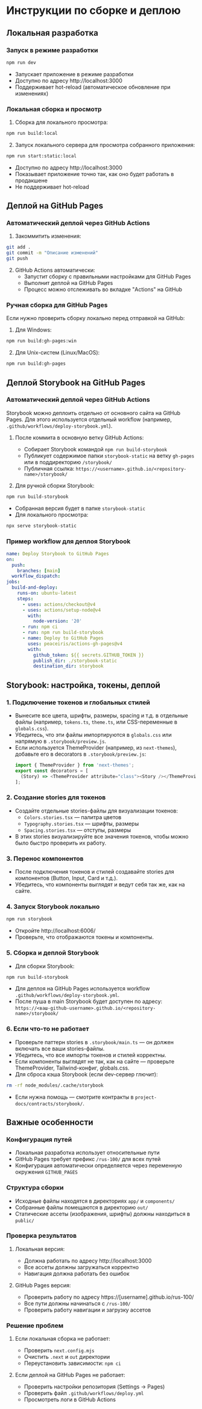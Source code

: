 # Инструкции по сборке и деплою

## Локальная разработка

### Запуск в режиме разработки
```bash
npm run dev
```
- Запускает приложение в режиме разработки
- Доступно по адресу http://localhost:3000
- Поддерживает hot-reload (автоматическое обновление при изменениях)

### Локальная сборка и просмотр
1. Сборка для локального просмотра:
```bash
npm run build:local
```

2. Запуск локального сервера для просмотра собранного приложения:
```bash
npm run start:static:local
```
- Доступно по адресу http://localhost:3000
- Показывает приложение точно так, как оно будет работать в продакшене
- Не поддерживает hot-reload

## Деплой на GitHub Pages

### Автоматический деплой через GitHub Actions
1. Закоммитить изменения:
```bash
git add .
git commit -m "Описание изменений"
git push
```
2. GitHub Actions автоматически:
   - Запустит сборку с правильными настройками для GitHub Pages
   - Выполнит деплой на GitHub Pages
   - Процесс можно отслеживать во вкладке "Actions" на GitHub

### Ручная сборка для GitHub Pages
Если нужно проверить сборку локально перед отправкой на GitHub:

1. Для Windows:
```bash
npm run build:gh-pages:win
```

2. Для Unix-систем (Linux/MacOS):
```bash
npm run build:gh-pages
```

## Деплой Storybook на GitHub Pages

### Автоматический деплой через GitHub Actions
Storybook можно деплоить отдельно от основного сайта на GitHub Pages. Для этого используется отдельный workflow (например, `.github/workflows/deploy-storybook.yml`).

1. После коммита в основную ветку GitHub Actions:
   - Собирает Storybook командой `npm run build-storybook`
   - Публикует содержимое папки `storybook-static` на ветку `gh-pages` или в поддиректорию `/storybook/`
   - Публичная ссылка: `https://<username>.github.io/<repository-name>/storybook/`

2. Для ручной сборки Storybook:
```bash
npm run build-storybook
```
- Собранная версия будет в папке `storybook-static`
- Для локального просмотра:
```bash
npx serve storybook-static
```

### Пример workflow для деплоя Storybook
```yaml
name: Deploy Storybook to GitHub Pages
on:
  push:
    branches: [main]
  workflow_dispatch:
jobs:
  build-and-deploy:
    runs-on: ubuntu-latest
    steps:
      - uses: actions/checkout@v4
      - uses: actions/setup-node@v4
        with:
          node-version: '20'
      - run: npm ci
      - run: npm run build-storybook
      - name: Deploy to GitHub Pages
        uses: peaceiris/actions-gh-pages@v4
        with:
          github_token: ${{ secrets.GITHUB_TOKEN }}
          publish_dir: ./storybook-static
          destination_dir: storybook
```

## Storybook: настройка, токены, деплой

### 1. Подключение токенов и глобальных стилей
- Вынесите все цвета, шрифты, размеры, spacing и т.д. в отдельные файлы (например, `tokens.ts`, `theme.ts`, или CSS-переменные в `globals.css`).
- Убедитесь, что эти файлы импортируются в `globals.css` или напрямую в `.storybook/preview.js`.
- Если используется ThemeProvider (например, из `next-themes`), добавьте его в decorators в `.storybook/preview.js`:
  ```js
  import { ThemeProvider } from 'next-themes';
  export const decorators = [
    (Story) => <ThemeProvider attribute="class"><Story /></ThemeProvider>,
  ];
  ```

### 2. Создание stories для токенов
- Создайте отдельные stories-файлы для визуализации токенов:
  - `Colors.stories.tsx` — палитра цветов
  - `Typography.stories.tsx` — шрифты, размеры
  - `Spacing.stories.tsx` — отступы, размеры
- В этих stories визуализируйте все значения токенов, чтобы можно было быстро проверить их работу.

### 3. Перенос компонентов
- После подключения токенов и стилей создавайте stories для компонентов (Button, Input, Card и т.д.).
- Убедитесь, что компоненты выглядят и ведут себя так же, как на сайте.

### 4. Запуск Storybook локально
```sh
npm run storybook
```
- Откройте http://localhost:6006/
- Проверьте, что отображаются токены и компоненты.

### 5. Сборка и деплой Storybook
- Для сборки Storybook:
```sh
npm run build-storybook
```
- Для деплоя на GitHub Pages используется workflow `.github/workflows/deploy-storybook.yml`.
- После пуша в main Storybook будет доступен по адресу:
  `https://<ваш-github-username>.github.io/<repository-name>/storybook/`

### 6. Если что-то не работает
- Проверьте паттерн stories в `.storybook/main.ts` — он должен включать все ваши stories-файлы.
- Убедитесь, что все импорты токенов и стилей корректны.
- Если компоненты выглядят не так, как на сайте — проверьте ThemeProvider, Tailwind-конфиг, globals.css.
- Для сброса кэша Storybook (если dev-сервер глючит):
```sh
rm -rf node_modules/.cache/storybook
```
- Если нужна помощь — смотрите контракты в `project-docs/contracts/storybook/`.

## Важные особенности

### Конфигурация путей
- Локальная разработка использует относительные пути
- GitHub Pages требует префикс `/rus-100/` для всех путей
- Конфигурация автоматически определяется через переменную окружения `GITHUB_PAGES`

### Структура сборки
- Исходные файлы находятся в директориях `app/` и `components/`
- Собранные файлы помещаются в директорию `out/`
- Статические ассеты (изображения, шрифты) должны находиться в `public/`

### Проверка результатов
1. Локальная версия:
   - Должна работать по адресу http://localhost:3000
   - Все ассеты должны загружаться корректно
   - Навигация должна работать без ошибок

2. GitHub Pages версия:
   - Проверить работу по адресу https://[username].github.io/rus-100/
   - Все пути должны начинаться с `/rus-100/`
   - Проверить работу навигации и загрузку ассетов

### Решение проблем
1. Если локальная сборка не работает:
   - Проверить `next.config.mjs`
   - Очистить `.next` и `out` директории
   - Переустановить зависимости: `npm ci`

2. Если деплой на GitHub Pages не работает:
   - Проверить настройки репозитория (Settings -> Pages)
   - Проверить файл `.github/workflows/deploy.yml`
   - Просмотреть логи в GitHub Actions 
